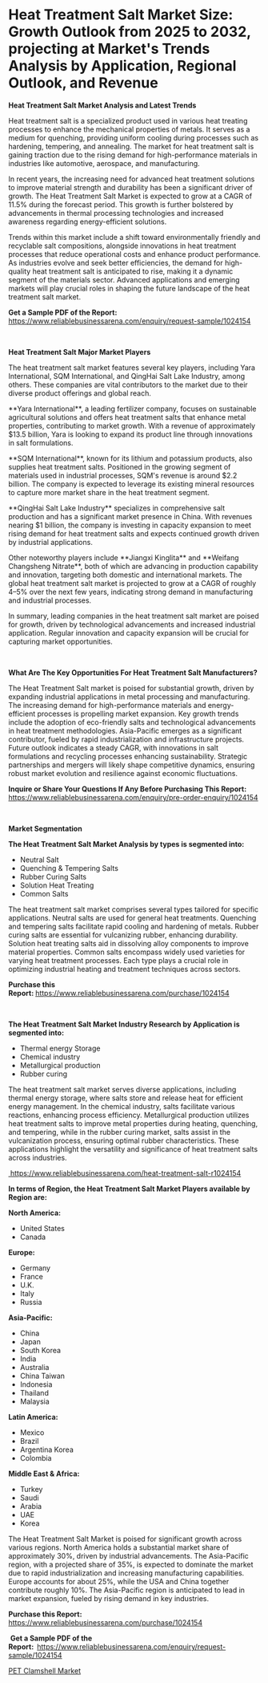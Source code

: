 <p><h1>Heat Treatment Salt Market Size: Growth Outlook from 2025 to 2032, projecting at Market's Trends Analysis by Application, Regional Outlook, and Revenue</h1></p><p><strong>Heat Treatment Salt Market Analysis and Latest Trends</strong></p>
<p><p>Heat treatment salt is a specialized product used in various heat treating processes to enhance the mechanical properties of metals. It serves as a medium for quenching, providing uniform cooling during processes such as hardening, tempering, and annealing. The market for heat treatment salt is gaining traction due to the rising demand for high-performance materials in industries like automotive, aerospace, and manufacturing.</p><p>In recent years, the increasing need for advanced heat treatment solutions to improve material strength and durability has been a significant driver of growth. The Heat Treatment Salt Market is expected to grow at a CAGR of 11.5% during the forecast period. This growth is further bolstered by advancements in thermal processing technologies and increased awareness regarding energy-efficient solutions. </p><p>Trends within this market include a shift toward environmentally friendly and recyclable salt compositions, alongside innovations in heat treatment processes that reduce operational costs and enhance product performance. As industries evolve and seek better efficiencies, the demand for high-quality heat treatment salt is anticipated to rise, making it a dynamic segment of the materials sector. Advanced applications and emerging markets will play crucial roles in shaping the future landscape of the heat treatment salt market.</p></p>
<p><strong>Get a Sample PDF of the Report:&nbsp;</strong> <a href="https://www.reliablebusinessarena.com/enquiry/request-sample/1024154?utm_campaign=1871&utm_medium=2&utm_source=Github&utm_content=ia&utm_term=06032025&utm_id=heat-treatment-salt">https://www.reliablebusinessarena.com/enquiry/request-sample/1024154</a></p>
<p>&nbsp;</p>
<p><strong>Heat Treatment Salt Major Market Players</strong></p>
<p><p>The heat treatment salt market features several key players, including Yara International, SQM International, and QingHai Salt Lake Industry, among others. These companies are vital contributors to the market due to their diverse product offerings and global reach.</p><p>**Yara International**, a leading fertilizer company, focuses on sustainable agricultural solutions and offers heat treatment salts that enhance metal properties, contributing to market growth. With a revenue of approximately $13.5 billion, Yara is looking to expand its product line through innovations in salt formulations.</p><p>**SQM International**, known for its lithium and potassium products, also supplies heat treatment salts. Positioned in the growing segment of materials used in industrial processes, SQM's revenue is around $2.2 billion. The company is expected to leverage its existing mineral resources to capture more market share in the heat treatment segment.</p><p>**QingHai Salt Lake Industry** specializes in comprehensive salt production and has a significant market presence in China. With revenues nearing $1 billion, the company is investing in capacity expansion to meet rising demand for heat treatment salts and expects continued growth driven by industrial applications.</p><p>Other noteworthy players include **Jiangxi Kinglita** and **Weifang Changsheng Nitrate**, both of which are advancing in production capability and innovation, targeting both domestic and international markets. The global heat treatment salt market is projected to grow at a CAGR of roughly 4–5% over the next few years, indicating strong demand in manufacturing and industrial processes.</p><p>In summary, leading companies in the heat treatment salt market are poised for growth, driven by technological advancements and increased industrial application. Regular innovation and capacity expansion will be crucial for capturing market opportunities.</p></p>
<p>&nbsp;</p>
<p><strong>What Are The Key Opportunities For Heat Treatment Salt Manufacturers?</strong></p>
<p><p>The Heat Treatment Salt market is poised for substantial growth, driven by expanding industrial applications in metal processing and manufacturing. The increasing demand for high-performance materials and energy-efficient processes is propelling market expansion. Key growth trends include the adoption of eco-friendly salts and technological advancements in heat treatment methodologies. Asia-Pacific emerges as a significant contributor, fueled by rapid industrialization and infrastructure projects. Future outlook indicates a steady CAGR, with innovations in salt formulations and recycling processes enhancing sustainability. Strategic partnerships and mergers will likely shape competitive dynamics, ensuring robust market evolution and resilience against economic fluctuations.</p></p>
<p><strong>Inquire or Share Your Questions If Any Before Purchasing This Report:</strong> <a href="https://www.reliablebusinessarena.com/enquiry/pre-order-enquiry/1024154?utm_campaign=1871&utm_medium=2&utm_source=Github&utm_content=ia&utm_term=06032025&utm_id=heat-treatment-salt">https://www.reliablebusinessarena.com/enquiry/pre-order-enquiry/1024154</a></p>
<p>&nbsp;</p>
<p><strong>Market Segmentation</strong></p>
<p><strong>The Heat Treatment Salt Market Analysis by types is segmented into:</strong></p>
<p><ul><li>Neutral Salt</li><li>Quenching & Tempering Salts</li><li>Rubber Curing Salts</li><li>Solution Heat Treating</li><li>Common Salts</li></ul></p>
<p><p>The heat treatment salt market comprises several types tailored for specific applications. Neutral salts are used for general heat treatments. Quenching and tempering salts facilitate rapid cooling and hardening of metals. Rubber curing salts are essential for vulcanizing rubber, enhancing durability. Solution heat treating salts aid in dissolving alloy components to improve material properties. Common salts encompass widely used varieties for varying heat treatment processes. Each type plays a crucial role in optimizing industrial heating and treatment techniques across sectors.</p></p>
<p><strong>Purchase this Report:&nbsp;</strong><a href="https://www.reliablebusinessarena.com/purchase/1024154?utm_campaign=1871&utm_medium=2&utm_source=Github&utm_content=ia&utm_term=06032025&utm_id=heat-treatment-salt">https://www.reliablebusinessarena.com/purchase/1024154</a></p>
<p>&nbsp;</p>
<p><strong>The Heat Treatment Salt Market Industry Research by Application is segmented into:</strong></p>
<p><ul><li>Thermal energy Storage</li><li>Chemical industry</li><li>Metallurgical production</li><li>Rubber curing</li></ul></p>
<p><p>The heat treatment salt market serves diverse applications, including thermal energy storage, where salts store and release heat for efficient energy management. In the chemical industry, salts facilitate various reactions, enhancing process efficiency. Metallurgical production utilizes heat treatment salts to improve metal properties during heating, quenching, and tempering, while in the rubber curing market, salts assist in the vulcanization process, ensuring optimal rubber characteristics. These applications highlight the versatility and significance of heat treatment salts across industries.</p></p>
<p><a href="https://www.reliablebusinessarena.com/heat-treatment-salt-r1024154?utm_campaign=1871&utm_medium=2&utm_source=Github&utm_content=ia&utm_term=06032025&utm_id=heat-treatment-salt">&nbsp;https://www.reliablebusinessarena.com/heat-treatment-salt-r1024154</a></p>
<p><strong>In terms of Region, the Heat Treatment Salt Market Players available by Region are:</strong></p>
<p>
    <p> <strong> North America: </strong>
        <ul>
            <li>United States</li>
            <li>Canada</li>
        </ul>
        </p> 
    <p> <strong> Europe: </strong>
        <ul>
            <li>Germany</li>
            <li>France</li>
            <li>U.K.</li>
            <li>Italy</li>
            <li>Russia</li>
        </ul>
        </p> 
    <p> <strong> Asia-Pacific: </strong>
        <ul>
            <li>China</li>
            <li>Japan</li>
            <li>South Korea</li>
            <li>India</li>
            <li>Australia</li>
            <li>China Taiwan</li>
            <li>Indonesia</li>
            <li>Thailand</li>
            <li>Malaysia</li>
        </ul>
        </p> 
    <p> <strong> Latin America: </strong>
        <ul>
            <li>Mexico</li>
            <li>Brazil</li>
            <li>Argentina Korea</li>
            <li>Colombia</li>
        </ul>
        </p> 
    <p> <strong> Middle East & Africa: </strong>
        <ul>
            <li>Turkey</li>
            <li>Saudi</li>
            <li>Arabia</li>
            <li>UAE</li>
            <li>Korea</li>
        </ul>
    </p>
    </p>
<p><p>The Heat Treatment Salt Market is poised for significant growth across various regions. North America holds a substantial market share of approximately 30%, driven by industrial advancements. The Asia-Pacific region, with a projected share of 35%, is expected to dominate the market due to rapid industrialization and increasing manufacturing capabilities. Europe accounts for about 25%, while the USA and China together contribute roughly 10%. The Asia-Pacific region is anticipated to lead in market expansion, fueled by rising demand in key industries.</p></p>
<p><strong>Purchase this Report: </strong><a href="https://www.reliablebusinessarena.com/purchase/1024154?utm_campaign=1871&utm_medium=2&utm_source=Github&utm_content=ia&utm_term=06032025&utm_id=heat-treatment-salt">https://www.reliablebusinessarena.com/purchase/1024154</a></p>
<p>&nbsp;<strong>Get a Sample PDF of the Report:&nbsp;&nbsp;</strong><a href="https://www.reliablebusinessarena.com/enquiry/request-sample/1024154?utm_campaign=1871&utm_medium=2&utm_source=Github&utm_content=ia&utm_term=06032025&utm_id=heat-treatment-salt">https://www.reliablebusinessarena.com/enquiry/request-sample/1024154</a></p>
<p><strong></strong></p>
<p><p><a href="https://github.com/marloy8/Market-Research-Report-List-7/blob/main/pet-clamshell-market.md?utm_campaign=1871&utm_medium=2&utm_source=Github&utm_content=ia&utm_term=06032025&utm_id=heat-treatment-salt">PET Clamshell Market</a></p></p>